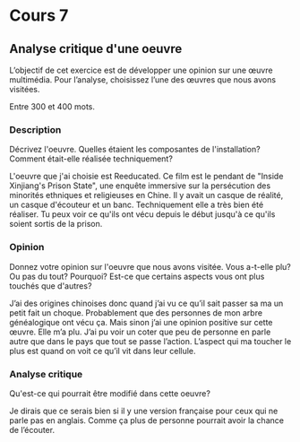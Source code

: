 # Cours 7
## Analyse critique d'une oeuvre

L’objectif de cet exercice est de développer une opinion sur une œuvre multimédia. Pour l’analyse, choisissez l’une des œuvres que nous avons visitées. 

Entre 300 et 400 mots. 

### Description
Décrivez l'oeuvre. Quelles étaient les composantes de l'installation? Comment était-elle réalisée techniquement? 

L'oeuvre que j'ai choisie est Reeducated. Ce film est le pendant de "Inside Xinjiang's Prison State", une enquête immersive sur la persécution des minorités ethniques et religieuses en Chine. Il y avait un casque de réalité, un casque d'écouteur et un banc. Techniquement elle a très bien été réaliser. Tu peux voir ce qu'ils ont vécu depuis le début jusqu'à ce qu'ils soient sortis de la prison. 

### Opinion
Donnez votre opinion sur l'oeuvre que nous avons visitée. Vous a-t-elle plu? Ou pas du tout? Pourquoi? Est-ce que certains aspects vous ont plus touchés que d'autres? 

J’ai des origines chinoises donc quand j’ai vu ce qu’il sait passer sa ma un petit fait un choque. Probablement que des personnes de mon arbre généalogique ont vécu ça. Mais sinon j’ai une opinion positive sur cette œuvre. Elle m’a plu. J’ai pu voir un coter que peu de personne en parle autre que dans le pays que tout se passe l’action. L’aspect qui ma toucher le plus est quand on voit ce qu’il vit dans leur cellule. 

### Analyse critique
Qu'est-ce qui pourrait être modifié dans cette oeuvre? 

Je dirais que ce serais bien si il y une version française pour ceux qui ne parle pas en anglais. Comme ça plus de personne pourrait avoir la chance de l’écouter.
